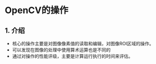 # OpenCV的操作

## 1. 介绍

* 核心的操作主要是对图像像素值的读取和编辑，对图像ROI区域的操作。
* 可以发现在图像的处理中使用算术运算也是不同的
* 通过对操作的性能评级，主要是计算运行执行的时间来评估。

